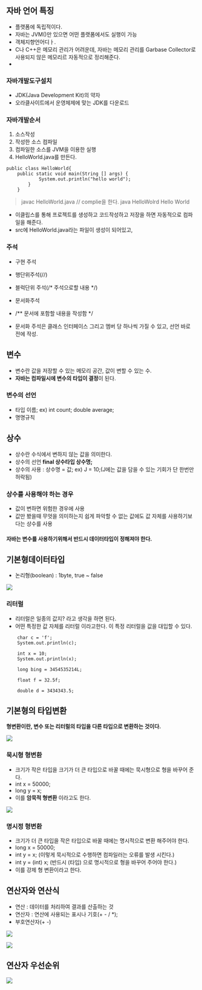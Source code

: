 ## 자바 언어 특징

- 플랫폼에 독립적이다.
- 자바는 JVM()만 있으면 어떤 플랫폼에서도 실행이 가능
- 객체지향언어디ㅏ.
- C나 C++은 메모리 관리가 어려운데, 자바는 메모리 관리를 Garbase Collector로 사용되지 않은 메모리르 자동적으로 정리해준다.
-

### 자바개발도구설치 
- JDK(Java Development Kit)의 약자
- 오라클사이트에서 운영체제에 맞는 JDK를 다운로드


### 자바개발순서
1. 소스작성
2. 작성한 소스 컴파일
3. 컴파일한 소스를 JVM을 이용한 실행
4. HelloWorld.java를 만든다.

```
public class HelloWorld{
	public static void main(String [] args) {
    		System.out.println("hello world");
    	}
    }
```

>javac HelloWorld.java // complie을 한다.
>java HelloWolrd
>Hello World
>
- 이클립스를 통해 프로젝트를 생성하고 코드작성하고 저장을 하면 자동적으로 컴파일을 해준다.
- src에 HelloWorld.java라는 파일이 생성이 되어있고, 


### 주석
- 구현 주석
- 행단위주석(//)
- 블럭단위 주석(/* 주석으로할 내용 */)

- 문서화주석
- /** 문서에 포함할 내용을 작성함 */
- 문서화 주석은 클래스 인터페이스 그리고 멤버 당 하나씩 가질 수 있고, 선언 바로 전에 작성.

## 변수

- 변수란 값을 저장할 수 있는 메모리 공간, 값이 변할 수 있는 수.
- **자바는 컴파일시에 변수의 타입이 결정**이 된다.

### 변수의 선언
- 타입 이름; ex) int count; double average;
- 명명규칙

## 상수

- 상수란 수식에서 변하지 않는 값을 의미한다.
- 상수의 선언 **final 상수타입 상수명;**
- 상수의 사용 : 상수명 = 값; ex) J = 10;(J에는 값을 담을 수 있는 기회가 단 한번만 허락됨)

### 상수를 사용해야 하는 경우
- 값이 변하면 위험한 경우에 사용
- 값만 봤을때 무엇을 의미하는지 쉽게 파악할 수 없는 값에도 값 자체를 사용하기보다는 상수를 사용

#### 자바는 변수를 사용하기위해서 반드시 데이터타입이 정해져야 한다.

## 기본형데이터타입

- 논리형(boolean) : 1byte, true ~ false

![](/Users/jaeyeonkim/Desktop/primitive_data.png)

 ### 리터럴
 
 - 리터럴은 일종의 값지? 라고 생각을 하면 된다.
 - 어떤 특정한 값 자체를 리터럴 이라고한다. 이 특정 리터럴을 값을 대입할 수 있다.

```
	char c = 'f';
	System.out.println(c);
		
	int x = 10;
	System.out.println(x);
		
	long bing = 3454535214L;
		
	float f = 32.5f;
		
	double d = 3434343.5;
```

## 기본형의 타입변환

**형변환이란, 변수 또는 리터럴의 타입을 다른 타입으로 변환하는 것이다.**


![](/Users/jaeyeonkim/Desktop/type_change.png)

### 묵시형 형변환
- 크기가 작은 타입을 크기가 더 큰 타입으로 바꿀 때에는 묵시형으로 형을 바꾸어 준다.
- int x = 50000;
- long y = x;
- 이를 **암묵적 형변환** 이라고도 한다.

![](/Users/jaeyeonkim/Desktop/int_long.png)

### 명시정 형변환
- 크기가 더 큰 타입을 작은 타입으로 바꿀 때에는 명시적으로 변환 해주어야 한다.
- long x = 50000;
- int y = x; (이렇게 묵시적으로 수행하면 컴파일러는 오류를 발생 시킨다.) 
- int y = (int) x; (반드시 (타입) 으로 명시적으로 형을 바꾸어 주어야 한다.)
- 이를 강제 형 변환이라고 한다.

## 연산자와 연산식
- 연산 : 데이터를 처리하여 결과를 산출하는 것
- 연산자 : 연산에 사용되는 표시나 기호(+ - / *);
- 부호연산자(+ -)

![](/Users/jaeyeonkim/Desktop/operator.png)

![](/Users/jaeyeonkim/Desktop/compare.png)


## 연산자 우선순위


![](/Users/jaeyeonkim/Desktop/연산자우선순위.png)
